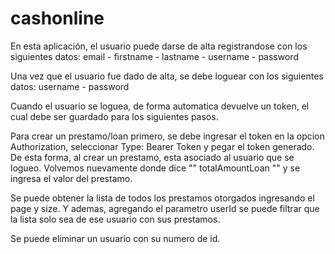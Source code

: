 # cashonline

En esta aplicación, el usuario puede darse de alta registrandose con los siguientes datos:
  email - firstname - lastname - username - password

Una vez que el usuario fue dado de alta, se debe loguear con los siguientes datos:
 username - password

Cuando el usuario se loguea, de forma automatica devuelve un token, el cual debe ser guardado para los siguientes pasos.

Para crear un prestamo/loan primero, se debe ingresar el token en la opcion Authorization, seleccionar Type: Bearer Token y pegar el token generado. De esta forma, al crear un prestamo, esta asociado al usuario que se logueo. Volvemos nuevamente donde dice "" totalAmountLoan "" y se ingresa el valor del prestamo.

Se puede obtener la lista de todos los prestamos otorgados ingresando el page y size. Y ademas, agregando el parametro userId se puede filtrar que la lista solo sea de ese usuario con sus prestamos.

Se puede eliminar un usuario con su numero de id.
